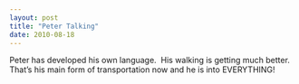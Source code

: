 ```yaml
---
layout: post
title: "Peter Talking"
date: 2010-08-18
---
```


<p>Peter has developed his own language.&#160; His walking is getting much better.&#160; That’s his main form of transportation now and he is into EVERYTHING!&#160; </p>  <div style="padding-bottom: 0px; margin: 0px; padding-left: 0px; padding-right: 0px; display: inline; float: none; padding-top: 0px" id="scid:5737277B-5D6D-4f48-ABFC-DD9C333F4C5D:4f336102-cf33-4362-9cbb-7904b11089e2" class="wlWriterEditableSmartContent"><div><object width="425" height="355"><param name="movie" value="http://www.youtube.com/v/80pQFFhgGgI&amp;hl=en"></param><embed src="http://www.youtube.com/v/80pQFFhgGgI&amp;hl=en" type="application/x-shockwave-flash" width="425" height="355"></embed></object></div></div>
